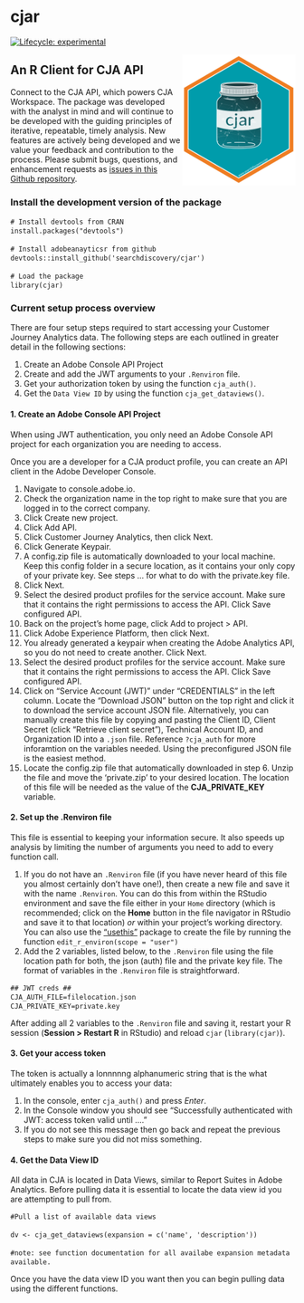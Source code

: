 
<!-- README.md is generated from README.Rmd. Please edit that file -->

# cjar

<!-- badges: start -->

[![Lifecycle:
experimental](https://img.shields.io/badge/lifecycle-experimental-orange.svg)](https://lifecycle.r-lib.org/articles/stages.html)
<!-- badges: end -->

<img src="man/figures/cjar_logo_01.png" align="right" width = "200"/>

## An R Client for CJA API

Connect to the CJA API, which powers CJA Workspace. The package was
developed with the analyst in mind and will continue to be developed
with the guiding principles of iterative, repeatable, timely analysis.
New features are actively being developed and we value your feedback and
contribution to the process. Please submit bugs, questions, and
enhancement requests as [issues in this Github
repository](https://github.com/searchdiscovery/cjar/issues).

<!-- ### Install the package (recommended) -->
<!-- ``` -->
<!-- # Install from CRAN -->
<!-- install.packages('cjar') -->
<!-- # Load the package -->
<!-- library(cjar)  -->
<!-- ``` -->

### Install the development version of the package

    # Install devtools from CRAN
    install.packages("devtools")

    # Install adobeanayticsr from github
    devtools::install_github('searchdiscovery/cjar') 

    # Load the package
    library(cjar) 

### Current setup process overview

There are four setup steps required to start accessing your Customer
Journey Analytics data. The following steps are each outlined in greater
detail in the following sections:

1.  Create an Adobe Console API Project
2.  Create and add the JWT arguments to your `.Renviron` file.
3.  Get your authorization token by using the function `cja_auth()`.
4.  Get the `Data View ID` by using the function `cja_get_dataviews()`.

#### 1. Create an Adobe Console API Project

When using JWT authentication, you only need an Adobe Console API
project for each organization you are needing to access.

Once you are a developer for a CJA product profile, you can create an
API client in the Adobe Developer Console.

1.  Navigate to console.adobe.io.
2.  Check the organization name in the top right to make sure that you
    are logged in to the correct company.
3.  Click Create new project.
4.  Click Add API.
5.  Click Customer Journey Analytics, then click Next.
6.  Click Generate Keypair.
7.  A config.zip file is automatically downloaded to your local machine.
    Keep this config folder in a secure location, as it contains your
    only copy of your private key. See steps … for what to do with the
    private.key file.
8.  Click Next.
9.  Select the desired product profiles for the service account. Make
    sure that it contains the right permissions to access the API. Click
    Save configured API.
10. Back on the project’s home page, click Add to project > API.
11. Click Adobe Experience Platform, then click Next.
12. You already generated a keypair when creating the Adobe Analytics
    API, so you do not need to create another. Click Next.
13. Select the desired product profiles for the service account. Make
    sure that it contains the right permissions to access the API. Click
    Save configured API.
14. Click on “Service Account (JWT)” under “CREDENTIALS” in the left
    column. Locate the “Download JSON” button on the top right and click
    it to download the service account JSON file. Alternatively, you can
    manually create this file by copying and pasting the Client ID,
    Client Secret (click “Retrieve client secret”), Technical Account
    ID, and Organization ID into a `.json` file. Reference `?cja_auth`
    for more inforamtion on the variables needed. Using the
    preconfigured JSON file is the easiest method.
15. Locate the config.zip file that automatically downloaded in step 6.
    Unzip the file and move the ‘private.zip’ to your desired location.
    The location of this file will be needed as the value of the
    **CJA_PRIVATE_KEY** variable.

#### 2. Set up the .Renviron file

This file is essential to keeping your information secure. It also
speeds up analysis by limiting the number of arguments you need to add
to every function call.

1.  If you do not have an `.Renviron` file (if you have never heard of
    this file you almost certainly don’t have one!), then create a new
    file and save it with the name `.Renviron`. You can do this from
    within the RStudio environment and save the file either in your
    `Home` directory (which is recommended; click on the **Home** button
    in the file navigator in RStudio and save it to that location) *or*
    within your project’s working directory. You can also use the
    [“usethis”](https://usethis.r-lib.org/reference/edit.html) package
    to create the file by running the function
    `edit_r_environ(scope = "user")`
2.  Add the 2 variables, listed below, to the `.Renviron` file using the
    file location path for both, the json (auth) file and the private
    key file. The format of variables in the `.Renviron` file is
    straightforward.

<!-- -->

    ## JWT creds ##
    CJA_AUTH_FILE=filelocation.json
    CJA_PRIVATE_KEY=private.key

After adding all 2 variables to the `.Renviron` file and saving it,
restart your R session (**Session \> Restart R** in RStudio) and reload
`cjar` (`library(cjar)`).

#### 3. Get your access token

The token is actually a lonnnnng alphanumeric string that is the what
ultimately enables you to access your data:

1.  In the console, enter `cja_auth()` and press *Enter*.
2.  In the Console window you should see “Successfully authenticated
    with JWT: access token valid until ….”
3.  If you do not see this message then go back and repeat the previous
    steps to make sure you did not miss something.

#### 4. Get the Data View ID

All data in CJA is located in Data Views, similar to Report Suites in
Adobe Analytics. Before pulling data it is essential to locate the data
view id you are attempting to pull from.

    #Pull a list of available data views

    dv <- cja_get_dataviews(expansion = c('name', 'description')) 

    #note: see function documentation for all availabe expansion metadata available.

Once you have the data view ID you want then you can begin pulling data
using the different functions.
